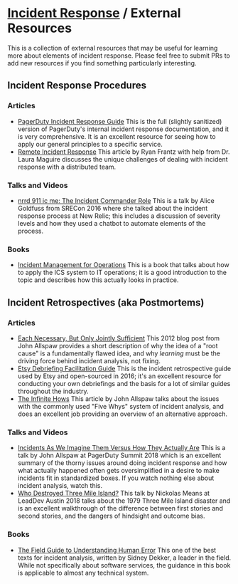 # [Incident Response](./README.md) / External Resources

This is a collection of external resources that may be useful for learning
more about elements of incident response. Please feel free to submit PRs
to add new resources if you find something particularly interesting.

## Incident Response Procedures

### Articles

- [PagerDuty Incident Response Guide](https://response.pagerduty.com/)
  This is the full (slightly sanitized) version of PagerDuty's internal
  incident response documentation, and it is very comprehensive. It is
  an excellent resource for seeing how to apply our general principles
  to a specific service.
- [Remote Incident Response](https://ryanfrantz.com/posts/remote-incident-response.html)
  This article by Ryan Frantz with help from Dr. Laura Maguire discusses
  the unique challenges of dealing with incident response with a
  distributed team.

### Talks and Videos

- [nrrd 911 ic me: The Incident Commander Role](https://www.usenix.org/node/195653)
  This is a talk by Alice Goldfuss from SRECon 2016 where she talked
  about the incident response process at New Relic; this includes a
  discussion of severity levels and how they used a chatbot to
  automate elements of the process.

### Books

- [Incident Management for Operations](http://shop.oreilly.com/product/0636920036159.do)
  This is a book that talks about how to apply the ICS system to
  IT operations; it is a good introduction to the topic and
  describes how this actually looks in practice.

## Incident Retrospectives (aka Postmortems)

### Articles

- [Each Necessary, But Only Jointly Sufficient](https://www.kitchensoap.com/2012/02/10/each-necessary-but-only-jointly-sufficient/)
  This 2012 blog post from John Allspaw provides a short description of
  why the idea of a "root cause" is a fundamentally flawed idea, and why
  *learning* must be the driving force behind incident analysis, not fixing.
- [Etsy Debriefing Facilitation Guide](https://github.com/etsy/DebriefingFacilitationGuide)
  This is the incident retrospective guide used by Etsy and open-sourced
  in 2016; it's an excellent resource for conducting your own debriefings
  and the basis for a lot of similar guides throughout the industry.
- [The Infinite Hows](https://www.oreilly.com/radar/the-infinite-hows/)
  This article by John Allspaw talks about the issues with the
  commonly used "Five Whys" system of incident analysis, and does an
  excellent job providing an overview of an alternative approach.

### Talks and Videos

- [Incidents As We Imagine Them Versus How They Actually Are](https://www.youtube.com/watch?v=8DtzmV1jiyQ)
  This is a talk by John Allspaw at PagerDuty Summit 2018 which is an
  excellent summary of the thorny issues around doing incident response
  and how what actually happened often gets oversimplified in a desire
  to make incidents fit in standardized boxes. If you watch nothing else
  about incident analysis, watch this.
- [Who Destroyed Three Mile Island?](https://www.youtube.com/watch?v=1xQeXOz0Ncs)
  This talk by Nickolas Means at LeadDev Austin 2018 talks about the 1979
  Three Mile Island disaster and is an excellent walkthrough of the
  difference between first stories and second stories, and the dangers of
  hindsight and outcome bias.

### Books

- [The Field Guide to Understanding Human Error](https://www.amazon.com/Field-Guide-Understanding-Human-Error-ebook-dp-B00BL0OZ0E/dp/B00BL0OZ0E/)
  This one of the best texts for incident analysis, written by Sidney
  Dekker, a leader in the field. While not specifically about software
  services, the guidance in this book is applicable to almost any
  technical system.
